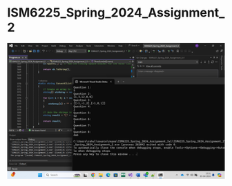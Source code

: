 # ISM6225_Spring_2024_Assignment_2
![Output](https://github.com/rahulkumar-das/ISM6225_Spring_2024_Assignment_2/blob/main/Output.png)

